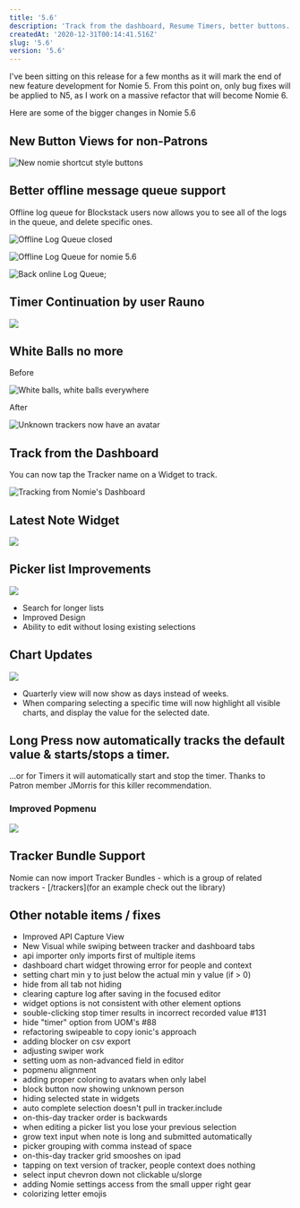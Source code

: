 ```yaml
---
title: '5.6'
description: 'Track from the dashboard, Resume Timers, better buttons...'
createdAt: '2020-12-31T00:14:41.516Z'
slug: '5.6'
version: '5.6'
---
```


I've been sitting on this release for a few months as it will mark the end of new feature development for Nomie 5. From this point on, only bug fixes will be applied to N5, as I work on a massive refactor that will become Nomie 6.

Here are some of the bigger changes in Nomie 5.6

## New Button Views for non-Patrons

![New nomie shortcut style buttons](https://shareking.s3.amazonaws.com/Screen-Shot-2020-12-31-09-10-38.64-1609423847.png)

## Better offline message queue support

Offline log queue for Blockstack users now allows you to see all of the logs in the queue, and delete specific ones.

![Offline Log Queue closed](https://shareking.s3.amazonaws.com/Screen-Shot-2020-11-27-12-00-52.47-1606496464.png)

![Offline Log Queue for nomie 5.6](https://shareking.s3.amazonaws.com/Screen-Shot-2020-11-27-12-00-09.57-1606496417.png)

![Back online Log Queue](https://shareking.s3.amazonaws.com/Screen-Shot-2020-11-27-12-03-52.96-1606496638.png);

## Timer Continuation by user Rauno

![](https://shareking.s3.amazonaws.com/Screen-Shot-2020-12-02-16-28-09.44-1606944496.png)

## White Balls no more

Before

![White balls, white balls everywhere](https://shareking.s3.amazonaws.com/Screen-Shot-2020-11-27-12-20-50.87-1606497659.png)

After

![Unknown trackers now have an avatar](https://shareking.s3.amazonaws.com/Screen-Shot-2020-11-27-12-18-40.08-1606497522.png)

## Track from the Dashboard

You can now tap the Tracker name on a Widget to track.

![Tracking from Nomie's Dashboard](https://shareking.s3.amazonaws.com/Screen-Shot-2020-11-27-14-19-28.46-1606504773.png)

## Latest Note Widget

![](https://shareking.s3.amazonaws.com/Screen-Shot-2020-12-02-19-06-45.41-1606954011.png)

## Picker list Improvements

![](https://shareking.s3.amazonaws.com/Screen-Shot-2020-11-27-16-19-14.92-1606511960.png)

- Search for longer lists
- Improved Design
- Ability to edit without losing existing selections

## Chart Updates

![](https://shareking.s3.amazonaws.com/Screen-Shot-2020-11-29-10-37-37.94-1606664271.png)

- Quarterly view will now show as days instead of weeks.
- When comparing selecting a specific time will now highlight all visible charts, and display the value for the selected date.

## Long Press now automatically tracks the default value & starts/stops a timer.

...or for Timers it will automatically start and stop the timer. Thanks to Patron member JMorris for this killer recommendation.

### Improved Popmenu

![](https://shareking.s3.amazonaws.com/Screen-Shot-2020-12-02-09-58-15.90-1606921109.png)

## Tracker Bundle Support

Nomie can now import Tracker Bundles - which is a group of related trackers - [/trackers](for an example check out the library)

## Other notable items / fixes

- Improved API Capture View
- New Visual while swiping between tracker and dashboard tabs
- api importer only imports first of multiple items
- dashboard chart widget throwing error for people and context
- setting chart min y to just below the actual min y value (if > 0)
- hide from all tab not hiding
- clearing capture log after saving in the focused editor
- widget options is not consistent with other element options
- souble-clicking stop timer results in incorrect recorded value #131
- hide \"timer\" option from UOM's #88
- refactoring swipeable to copy ionic's approach
- adding blocker on csv export
- adjusting swiper work
- setting uom as non-advanced field in editor
- popmenu alignment
- adding proper coloring to avatars when only label
- block button now showing unknown person
- hiding selected state in widgets
- auto complete selection doesn't pull in tracker.include
- on-this-day tracker order is backwards
- when editing a picker list you lose your previous selection
- grow text input when note is long and submitted automatically
- picker grouping with comma instead of space
- on-this-day tracker grid smooshes on ipad
- tapping on text version of tracker, people context does nothing
- select input chevron down not clickable u/slorge
- adding Nomie settings access from the small upper right gear
- colorizing letter emojis
